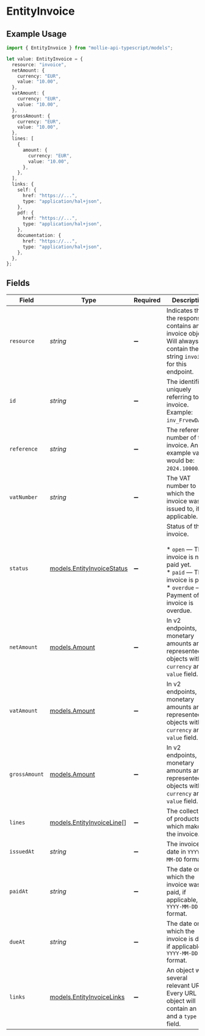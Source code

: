 # EntityInvoice

## Example Usage

```typescript
import { EntityInvoice } from "mollie-api-typescript/models";

let value: EntityInvoice = {
  resource: "invoice",
  netAmount: {
    currency: "EUR",
    value: "10.00",
  },
  vatAmount: {
    currency: "EUR",
    value: "10.00",
  },
  grossAmount: {
    currency: "EUR",
    value: "10.00",
  },
  lines: [
    {
      amount: {
        currency: "EUR",
        value: "10.00",
      },
    },
  ],
  links: {
    self: {
      href: "https://...",
      type: "application/hal+json",
    },
    pdf: {
      href: "https://...",
      type: "application/hal+json",
    },
    documentation: {
      href: "https://...",
      type: "application/hal+json",
    },
  },
};
```

## Fields

| Field                                                                                                                                            | Type                                                                                                                                             | Required                                                                                                                                         | Description                                                                                                                                      | Example                                                                                                                                          |
| ------------------------------------------------------------------------------------------------------------------------------------------------ | ------------------------------------------------------------------------------------------------------------------------------------------------ | ------------------------------------------------------------------------------------------------------------------------------------------------ | ------------------------------------------------------------------------------------------------------------------------------------------------ | ------------------------------------------------------------------------------------------------------------------------------------------------ |
| `resource`                                                                                                                                       | *string*                                                                                                                                         | :heavy_minus_sign:                                                                                                                               | Indicates that the response contains an invoice object.<br/>Will always contain the string `invoice` for this endpoint.                          | invoice                                                                                                                                          |
| `id`                                                                                                                                             | *string*                                                                                                                                         | :heavy_minus_sign:                                                                                                                               | The identifier uniquely referring to this invoice. Example: `inv_FrvewDA3Pr`.                                                                    |                                                                                                                                                  |
| `reference`                                                                                                                                      | *string*                                                                                                                                         | :heavy_minus_sign:                                                                                                                               | The reference number of the invoice. An example value would be: `2024.10000`.                                                                    |                                                                                                                                                  |
| `vatNumber`                                                                                                                                      | *string*                                                                                                                                         | :heavy_minus_sign:                                                                                                                               | The VAT number to which the invoice was issued to, if applicable.                                                                                |                                                                                                                                                  |
| `status`                                                                                                                                         | [models.EntityInvoiceStatus](../models/entityinvoicestatus.md)                                                                                   | :heavy_minus_sign:                                                                                                                               | Status of the invoice.<br/><br/>* `open` — The invoice is not paid yet.<br/>* `paid` — The invoice is paid.<br/>* `overdue` — Payment of the invoice is overdue. |                                                                                                                                                  |
| `netAmount`                                                                                                                                      | [models.Amount](../models/amount.md)                                                                                                             | :heavy_minus_sign:                                                                                                                               | In v2 endpoints, monetary amounts are represented as objects with a `currency` and `value` field.                                                |                                                                                                                                                  |
| `vatAmount`                                                                                                                                      | [models.Amount](../models/amount.md)                                                                                                             | :heavy_minus_sign:                                                                                                                               | In v2 endpoints, monetary amounts are represented as objects with a `currency` and `value` field.                                                |                                                                                                                                                  |
| `grossAmount`                                                                                                                                    | [models.Amount](../models/amount.md)                                                                                                             | :heavy_minus_sign:                                                                                                                               | In v2 endpoints, monetary amounts are represented as objects with a `currency` and `value` field.                                                |                                                                                                                                                  |
| `lines`                                                                                                                                          | [models.EntityInvoiceLine](../models/entityinvoiceline.md)[]                                                                                     | :heavy_minus_sign:                                                                                                                               | The collection of products which make up the invoice.                                                                                            |                                                                                                                                                  |
| `issuedAt`                                                                                                                                       | *string*                                                                                                                                         | :heavy_minus_sign:                                                                                                                               | The invoice date in `YYYY-MM-DD` format.                                                                                                         |                                                                                                                                                  |
| `paidAt`                                                                                                                                         | *string*                                                                                                                                         | :heavy_minus_sign:                                                                                                                               | The date on which the invoice was paid, if applicable, in `YYYY-MM-DD` format.                                                                   |                                                                                                                                                  |
| `dueAt`                                                                                                                                          | *string*                                                                                                                                         | :heavy_minus_sign:                                                                                                                               | The date on which the invoice is due, if applicable, in `YYYY-MM-DD` format.                                                                     |                                                                                                                                                  |
| `links`                                                                                                                                          | [models.EntityInvoiceLinks](../models/entityinvoicelinks.md)                                                                                     | :heavy_minus_sign:                                                                                                                               | An object with several relevant URLs. Every URL object will contain an `href` and a `type` field.                                                |                                                                                                                                                  |